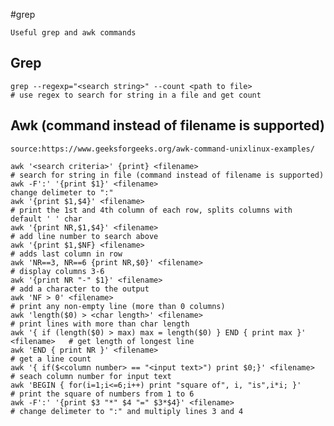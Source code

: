 #grep

    Useful grep and awk commands
    
## Grep

    grep --regexp="<search string>" --count <path to file>                          # use regex to search for string in a file and get count
    
## Awk (command instead of filename is supported)

    source:https://www.geeksforgeeks.org/awk-command-unixlinux-examples/

    awk '<search criteria>' {print} <filename>                                      # search for string in file (command instead of filename is supported)
    awk -F':' '{print $1}' <filename>                                               change delimeter to ":"
    awk '{print $1,$4}' <filename>                                                  # print the 1st and 4th column of each row, splits columns with default ' ' char
    awk '{print NR,$1,$4}' <filename>                                               # add line number to search above
    awk '{print $1,$NF} <filename>                                                  # adds last column in row
    awk 'NR==3, NR==6 {print NR,$0}' <filename>                                     # display columns 3-6
    awk '{print NR "-" $1}' <filename>                                              # add a character to the output
    awk 'NF > 0' <filename>                                                         # print any non-empty line (more than 0 columns)
    awk 'length($0) > <char length>' <filename>                                     # print lines with more than char length
    awk '{ if (length($0) > max) max = length($0) } END { print max }' <filename>   # get length of longest line
    awk 'END { print NR }' <filename>                                               # get a line count
    awk '{ if($<column number> == "<input text>") print $0;}' <filename>            # seach column number for input text
    awk 'BEGIN { for(i=1;i<=6;i++) print "square of", i, "is",i*i; }'               # print the square of numbers from 1 to 6
    awk -F':' '{print $3 "*" $4 "=" $3*$4}' <filename>                              # change delimeter to ":" and multiply lines 3 and 4
    